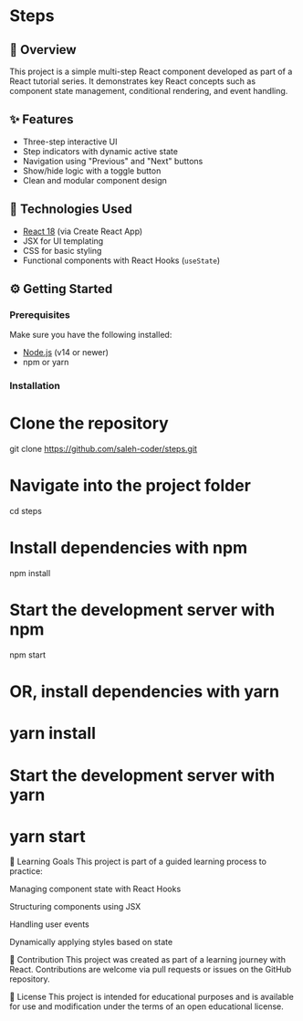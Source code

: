 # Steps

## 📘 Overview

This project is a simple multi-step React component developed as part of a React tutorial series. It demonstrates key React concepts such as component state management, conditional rendering, and event handling.

## ✨ Features

- Three-step interactive UI
- Step indicators with dynamic active state
- Navigation using "Previous" and "Next" buttons
- Show/hide logic with a toggle button
- Clean and modular component design

## 🚀 Technologies Used

- [React 18](https://reactjs.org/) (via Create React App)
- JSX for UI templating
- CSS for basic styling
- Functional components with React Hooks (`useState`)

## ⚙️ Getting Started

### Prerequisites

Make sure you have the following installed:

- [Node.js](https://nodejs.org/) (v14 or newer)
- npm or yarn

### Installation

# Clone the repository

git clone https://github.com/saleh-coder/steps.git

# Navigate into the project folder

cd steps

# Install dependencies with npm

npm install

# Start the development server with npm

npm start

# OR, install dependencies with yarn

# yarn install

# Start the development server with yarn

# yarn start

🧠 Learning Goals
This project is part of a guided learning process to practice:

Managing component state with React Hooks

Structuring components using JSX

Handling user events

Dynamically applying styles based on state

🤝 Contribution
This project was created as part of a learning journey with React. Contributions are welcome via pull requests or issues on the GitHub repository.

📄 License
This project is intended for educational purposes and is available for use and modification under the terms of an open educational license.
